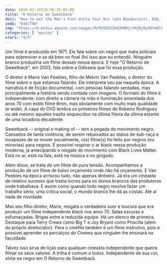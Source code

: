 ```yaml
---
date: 2019-02-18T20:36:35-03:00
title: "O Retorno de Sweetback"
desc: "How to Get the Man's Foot Outta Your Ass (aka Baadasssss). EUA, 2003. Dirigido por Mario Van Peebles com próprio roteiro adaptado do livro de seu pai, Melvin Van Peebles, e Dennis Haggerty. Com Mario Van Peebles como Melvin"
imdb: "0367790"
img: "https://m.media-amazon.com/images/M/MV5BZGZkN2M0MjctMjNjNy00YmNlLWE5NzMtZmJjYjQ2ZmQ2ZjI3XkEyXkFqcGdeQXVyMTQxNzMzNDI@._V1_SY150_CR0,0,101,150_.jpg"
categories: [ "movies" ]
stars: "4/5"
---
```

Um filme é produzido em 1971. Ele fala sobre um negro que mata policiais para sobreviver e se dá bem no final (foi isso que eu entendi). Ninguém branco produziria um filme desses nessa época. E hoje "O Retorno de Sweetback", em 2003, fala sobre a Odisseia que foi essa produção.

O diretor é Mario Van Peebles, filho de Melvin Van Peebles, o diretor do filme sobre o que estamos falando. Ele interpreta seu pai naquela época. A narrativa é de ficção documental, com pessoas falando sentadas, mas principalmente a história sendo contada com imagens. O formato do filme é independente, com direito a câmera na mão e iluminação amarelada dos anos 70 com estilo filme 8mm, mas obviamente com muito mais qualidade (e wide). A capa do DVD lembra os primeiros filmes do Roberto Rodriguez ou até mesmo aqueles trashs esquecidos na última fileira da última estante de uma locadora decadente.

Sweetback -- original e making of -- tem a pegada do movimento negro. Cansados de tanta violência, de serem rebaixados ao status de sub-raça e incapazes de se mover socialmente, o(s) filme(s) foi feito por negros (ou minorias) para negros. É possível respirar o ar black nessa produção moderna, já antecipando o resgate do movimento com Black Lives Matter. Está no ar, está na fala, está na música e no gingado.

Além disso, se trata de um filme de pura tensão. Acompanhamos a produção de um filme de baixo orçamento onde não há orçamento. E Van Peebles na época arriscou tudo, não apenas dinheiro. Já era um cineasta de relativo sucesso que trazia lucros para os donos brancos das produtoras onde trabalhava. E assim como quando todo negro resolve fazer um trabalho sério, uma crítica social, o mundo branco lhe dá as costas. Até aí nada de novidade.

Mas seu filho diretor, Mario, resgata o verdadeiro suor e loucura que era produzir um filme independente black nos anos 70. Salas escuras e esfumaçadas. Brigas entre a reduzida equipe. Há um elenco de primeira. Destaque para Terry Crews como Big T e Joy Bryant como Priscilla (além do próprio diretor/ator). Para o cinéfilo também é um filme instrutivo, pois é possível aprender os percalços do Cinema que ninguém lhe ensinará na faculdade.

Talvez isso sirva de lição para qualquer cineasta independente que queira filmar os seus valores. A trilha é comum a todos. Independente de sua cor, sinta-se negro em O Retorno de Sweetback.
